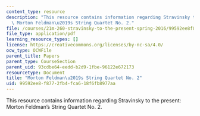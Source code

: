 ```yaml
---
content_type: resource
description: "This resource contains information regarding Stravinsky to the present:\
  \ Morton Feldman\u2019s String Quartet No. 2."
file: /courses/21m-260-stravinsky-to-the-present-spring-2016/99592ee8f8772fb4fca618f6fb8977aa_MIT21M_260S16_MortonFeldm.pdf
file_type: application/pdf
learning_resource_types: []
license: https://creativecommons.org/licenses/by-nc-sa/4.0/
ocw_type: OCWFile
parent_title: Papers
parent_type: CourseSection
parent_uid: 93cdbe64-eedd-b2d9-1fbe-96122e672173
resourcetype: Document
title: "Morton Feldman\u2019s String Quartet No. 2"
uid: 99592ee8-f877-2fb4-fca6-18f6fb8977aa
---
```

This resource contains information regarding Stravinsky to the present: Morton Feldman’s String Quartet No. 2.